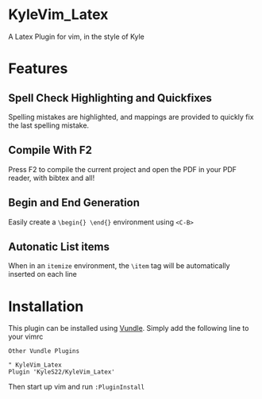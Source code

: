 # KyleVim_Latex
A Latex Plugin for vim, in the style of Kyle

# Features

## Spell Check Highlighting and Quickfixes
Spelling mistakes are highlighted, and mappings are provided to quickly fix the last spelling mistake.

## Compile With F2
Press F2 to compile the current project and open the PDF in your PDF reader, with bibtex and all!

## Begin and End Generation
Easily create a `\begin{} \end{}` environment using `<C-B>`

## Autonatic List items
When in an `itemize` environment, the `\item` tag will be automatically inserted on each line



# Installation
This plugin can be installed using [Vundle](https://github.com/VundleVim/Vundle.vim).  Simply add the following line to your vimrc

```
Other Vundle Plugins

" KyleVim_Latex
Plugin 'KyleS22/KyleVim_Latex'

```

Then start up vim and run `:PluginInstall`
